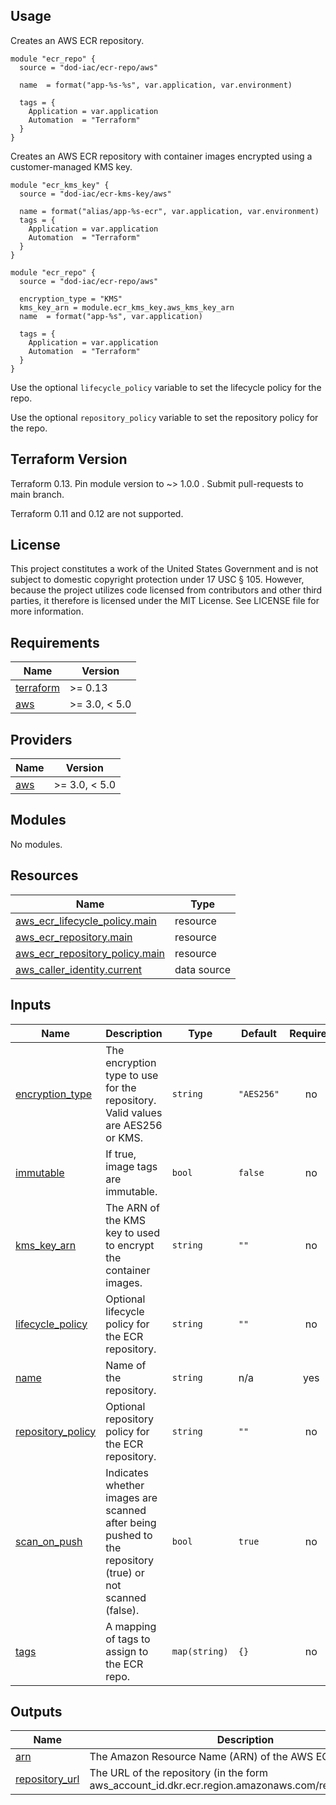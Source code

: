 <!-- BEGINNING OF PRE-COMMIT-TERRAFORM DOCS HOOK -->
## Usage

Creates an AWS ECR repository.

```hcl
module "ecr_repo" {
  source = "dod-iac/ecr-repo/aws"

  name  = format("app-%s-%s", var.application, var.environment)

  tags = {
    Application = var.application
    Automation  = "Terraform"
  }
}
```

Creates an AWS ECR repository with container images encrypted using a customer-managed KMS key.

```hcl
module "ecr_kms_key" {
  source = "dod-iac/ecr-kms-key/aws"

  name = format("alias/app-%s-ecr", var.application, var.environment)
  tags = {
    Application = var.application
    Automation  = "Terraform"
  }
}

module "ecr_repo" {
  source = "dod-iac/ecr-repo/aws"

  encryption_type = "KMS"
  kms_key_arn = module.ecr_kms_key.aws_kms_key_arn
  name  = format("app-%s", var.application)

  tags = {
    Application = var.application
    Automation  = "Terraform"
  }
}
```

Use the optional `lifecycle_policy` variable to set the lifecycle policy for the repo.

Use the optional `repository_policy` variable to set the repository policy for the repo.

## Terraform Version

Terraform 0.13. Pin module version to ~> 1.0.0 . Submit pull-requests to main branch.

Terraform 0.11 and 0.12 are not supported.

## License

This project constitutes a work of the United States Government and is not subject to domestic copyright protection under 17 USC § 105.  However, because the project utilizes code licensed from contributors and other third parties, it therefore is licensed under the MIT License.  See LICENSE file for more information.

## Requirements

| Name | Version |
|------|---------|
| <a name="requirement_terraform"></a> [terraform](#requirement\_terraform) | >= 0.13 |
| <a name="requirement_aws"></a> [aws](#requirement\_aws) | >= 3.0, < 5.0 |

## Providers

| Name | Version |
|------|---------|
| <a name="provider_aws"></a> [aws](#provider\_aws) | >= 3.0, < 5.0 |

## Modules

No modules.

## Resources

| Name | Type |
|------|------|
| [aws_ecr_lifecycle_policy.main](https://registry.terraform.io/providers/hashicorp/aws/latest/docs/resources/ecr_lifecycle_policy) | resource |
| [aws_ecr_repository.main](https://registry.terraform.io/providers/hashicorp/aws/latest/docs/resources/ecr_repository) | resource |
| [aws_ecr_repository_policy.main](https://registry.terraform.io/providers/hashicorp/aws/latest/docs/resources/ecr_repository_policy) | resource |
| [aws_caller_identity.current](https://registry.terraform.io/providers/hashicorp/aws/latest/docs/data-sources/caller_identity) | data source |

## Inputs

| Name | Description | Type | Default | Required |
|------|-------------|------|---------|:--------:|
| <a name="input_encryption_type"></a> [encryption\_type](#input\_encryption\_type) | The encryption type to use for the repository. Valid values are AES256 or KMS. | `string` | `"AES256"` | no |
| <a name="input_immutable"></a> [immutable](#input\_immutable) | If true, image tags are immutable. | `bool` | `false` | no |
| <a name="input_kms_key_arn"></a> [kms\_key\_arn](#input\_kms\_key\_arn) | The ARN of the KMS key to used to encrypt the container images. | `string` | `""` | no |
| <a name="input_lifecycle_policy"></a> [lifecycle\_policy](#input\_lifecycle\_policy) | Optional lifecycle policy for the ECR repository. | `string` | `""` | no |
| <a name="input_name"></a> [name](#input\_name) | Name of the repository. | `string` | n/a | yes |
| <a name="input_repository_policy"></a> [repository\_policy](#input\_repository\_policy) | Optional repository policy for the ECR repository. | `string` | `""` | no |
| <a name="input_scan_on_push"></a> [scan\_on\_push](#input\_scan\_on\_push) | Indicates whether images are scanned after being pushed to the repository (true) or not scanned (false). | `bool` | `true` | no |
| <a name="input_tags"></a> [tags](#input\_tags) | A mapping of tags to assign to the ECR repo. | `map(string)` | `{}` | no |

## Outputs

| Name | Description |
|------|-------------|
| <a name="output_arn"></a> [arn](#output\_arn) | The Amazon Resource Name (ARN) of the AWS ECR repo. |
| <a name="output_repository_url"></a> [repository\_url](#output\_repository\_url) | The URL of the repository (in the form aws\_account\_id.dkr.ecr.region.amazonaws.com/repositoryName). |
<!-- END OF PRE-COMMIT-TERRAFORM DOCS HOOK -->

